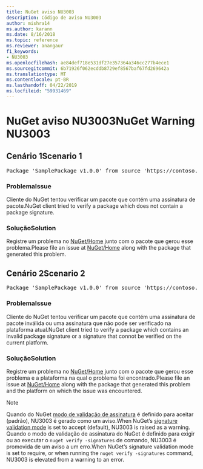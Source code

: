 ```yaml
---
title: NuGet aviso NU3003
description: Código de aviso NU3003
author: mishra14
ms.author: karann
ms.date: 8/16/2018
ms.topic: reference
ms.reviewer: anangaur
f1_keywords:
- NU3003
ms.openlocfilehash: ae84def718e531df27e357364a346cc277b4ece1
ms.sourcegitcommit: 6b71926f062ecddb8729ef8567baf67fd269642a
ms.translationtype: MT
ms.contentlocale: pt-BR
ms.lasthandoff: 04/22/2019
ms.locfileid: "59931469"
---
```

# <a name="nuget-warning-nu3003"></a><span data-ttu-id="85e0e-103">NuGet aviso NU3003</span><span class="sxs-lookup"><span data-stu-id="85e0e-103">NuGet Warning NU3003</span></span>

## <a name="scenario-1"></a><span data-ttu-id="85e0e-104">Cenário 1</span><span class="sxs-lookup"><span data-stu-id="85e0e-104">Scenario 1</span></span>

<pre>Package 'SamplePackage v1.0.0' from source 'https://contoso.com/index.json': The package is not signed. Unable to verify signature from an unsigned package.</pre>

### <a name="issue"></a><span data-ttu-id="85e0e-105">Problema</span><span class="sxs-lookup"><span data-stu-id="85e0e-105">Issue</span></span>

<span data-ttu-id="85e0e-106">Cliente do NuGet tentou verificar um pacote que contém uma assinatura de pacote.</span><span class="sxs-lookup"><span data-stu-id="85e0e-106">NuGet client tried to verify a package which does not contain a package signature.</span></span>


### <a name="solution"></a><span data-ttu-id="85e0e-107">Solução</span><span class="sxs-lookup"><span data-stu-id="85e0e-107">Solution</span></span>

<span data-ttu-id="85e0e-108">Registre um problema no [NuGet/Home](https://github.com/NuGet/Home/issues) junto com o pacote que gerou esse problema.</span><span class="sxs-lookup"><span data-stu-id="85e0e-108">Please file an issue at [NuGet/Home](https://github.com/NuGet/Home/issues) along with the package that generated this problem.</span></span>



## <a name="scenario-2"></a><span data-ttu-id="85e0e-109">Cenário 2</span><span class="sxs-lookup"><span data-stu-id="85e0e-109">Scenario 2</span></span>

<pre>Package 'SamplePackage v1.0.0' from source 'https://contoso.com/index.json': The package signature is invalid or cannot be verified on this platform.</pre>

### <a name="issue"></a><span data-ttu-id="85e0e-110">Problema</span><span class="sxs-lookup"><span data-stu-id="85e0e-110">Issue</span></span>

<span data-ttu-id="85e0e-111">Cliente do NuGet tentou verificar um pacote que contém uma assinatura de pacote inválida ou uma assinatura que não pode ser verificado na plataforma atual.</span><span class="sxs-lookup"><span data-stu-id="85e0e-111">NuGet client tried to verify a package which contains an invalid package signature or a signature that connot be verified on the current platform.</span></span>


### <a name="solution"></a><span data-ttu-id="85e0e-112">Solução</span><span class="sxs-lookup"><span data-stu-id="85e0e-112">Solution</span></span>

<span data-ttu-id="85e0e-113">Registre um problema no [NuGet/Home](https://github.com/NuGet/Home/issues) junto com o pacote que gerou esse problema e a plataforma na qual o problema foi encontrado.</span><span class="sxs-lookup"><span data-stu-id="85e0e-113">Please file an issue at [NuGet/Home](https://github.com/NuGet/Home/issues) along with the package that generated this problem and the platform on which the issue was encountered.</span></span>

> [!Note]
> <span data-ttu-id="85e0e-114">Quando do NuGet [modo de validação de assinatura](https://docs.microsoft.com/en-us/nuget/consume-packages/installing-signed-packages#configure-package-signature-requirements) é definido para aceitar (padrão), NU3003 é gerado como um aviso.</span><span class="sxs-lookup"><span data-stu-id="85e0e-114">When NuGet’s [signature validation mode](https://docs.microsoft.com/en-us/nuget/consume-packages/installing-signed-packages#configure-package-signature-requirements) is set to accept (default), NU3003 is raised as a warning.</span></span> <span data-ttu-id="85e0e-115">Quando o modo de validação de assinatura do NuGet é definido para exigir ou ao executar o `nuget verify -signatures` de comando, NU3003 é promovida de um aviso a um erro.</span><span class="sxs-lookup"><span data-stu-id="85e0e-115">When NuGet’s signature validation mode is set to require, or when running the `nuget verify -signatures` command, NU3003 is elevated from a warning to an error.</span></span> 

